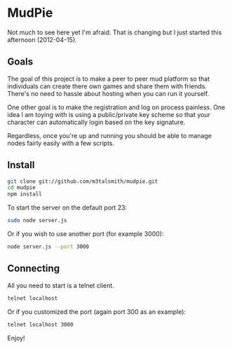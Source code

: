 MudPie
======

Not much to see here yet I'm afraid. That is changing but I just started this afternoon (2012-04-15).

Goals
-----

The goal of this project is to make a peer to peer mud platform so that individuals can create there own games and share them with friends. There's no need to hassle about hosting when you can run it yourself.

One other goal is to make the registration and log on process painless. One idea I am toying with is using a public/private key scheme so that your character can automatically login based on the key signature.

Regardless, once you're up and running you should be able to manage nodes fairly easily with a few scripts.

Install
-------

```bash
git clone git://github.com/m3talsmith/mudpie.git
cd mudpie
npm install
```

To start the server on the default port 23:

```bash
sudo node server.js
```

Or if you wish to use another port (for example 3000):

```bash
node server.js --port 3000
```

Connecting
----------

All you need to start is a telnet client.

```bash
telnet localhost
```

Or if you customized the port (again port 300 as an example):

```bash
telnet localhost 3000
```

Enjoy!
